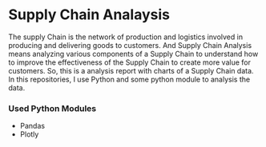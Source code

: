 # Supply Chain Analaysis
The supply Chain is the network of production and logistics involved in producing and delivering goods to customers. And Supply Chain Analysis means analyzing various components of a Supply Chain to understand how to improve the effectiveness of the Supply Chain to create more value for customers. So, this is a analysis report with charts of a Supply Chain data. In this repositories, I use Python and some python module to analysis the data.
### Used Python Modules
- Pandas
- Plotly